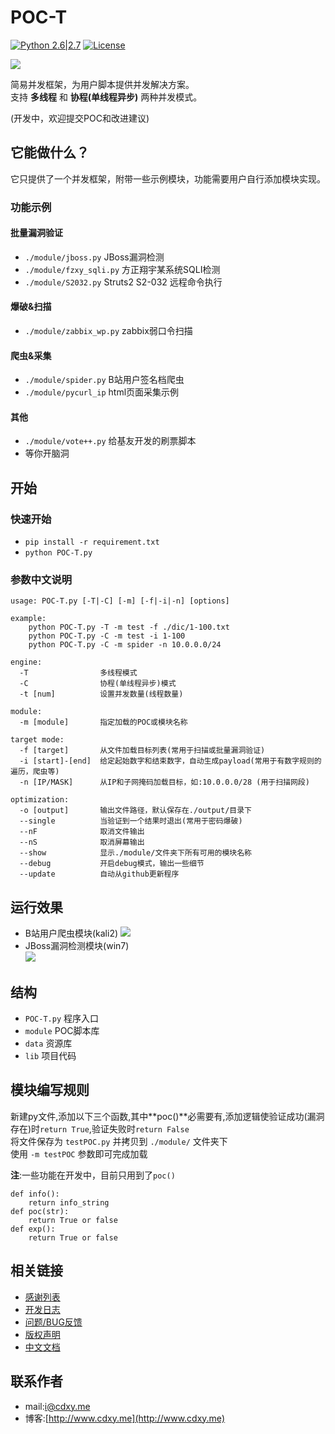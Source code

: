 # POC-T
[![Python 2.6|2.7](https://img.shields.io/badge/python-2.6|2.7-yellow.svg)](https://www.python.org/) [![License](https://img.shields.io/badge/license-GPLv2-red.svg)](https://raw.githubusercontent.com/Xyntax/POC-T/master/docs/LICENSE.txt)
  
![](http://www.cdxy.me/wp-content/uploads/2016/04/2016-04-23-180429屏幕截图.png)  
  
简易并发框架，为用户脚本提供并发解决方案。  
支持 **多线程** 和 **协程(单线程异步)** 两种并发模式。
  
(开发中，欢迎提交POC和改进建议)  
## 它能做什么？  
它只提供了一个并发框架，附带一些示例模块，功能需要用户自行添加模块实现。   
  
### 功能示例 
#### 批量漏洞验证 
* `./module/jboss.py` JBoss漏洞检测  
* `./module/fzxy_sqli.py` 方正翔宇某系统SQLI检测  
* `./module/S2032.py` Struts2 S2-032 远程命令执行  
  
#### 爆破&扫描 
* `./module/zabbix_wp.py` zabbix弱口令扫描  
  
#### 爬虫&采集
* `./module/spider.py` B站用户签名档爬虫  
* `./module/pycurl_ip` html页面采集示例  
  
#### 其他 
* `./module/vote++.py` 给基友开发的刷票脚本  
* 等你开脑洞  
  

## 开始 
### 快速开始 
* `pip install -r requirement.txt` 
* `python POC-T.py`  

### 参数中文说明 
```
usage: POC-T.py [-T|-C] [-m] [-f|-i|-n] [options]
  
example:
    python POC-T.py -T -m test -f ./dic/1-100.txt
    python POC-T.py -C -m test -i 1-100
    python POC-T.py -C -m spider -n 10.0.0.0/24
  
engine:
  -T                多线程模式
  -C                协程(单线程异步)模式
  -t [num]          设置并发数量(线程数量)
  
module:
  -m [module]       指定加载的POC或模块名称

target mode:
  -f [target]       从文件加载目标列表(常用于扫描或批量漏洞验证)
  -i [start]-[end]  给定起始数字和结束数字，自动生成payload(常用于有数字规则的遍历，爬虫等)
  -n [IP/MASK]      从IP和子网掩码加载目标，如:10.0.0.0/28 (用于扫描网段)

optimization:
  -o [output]       输出文件路径，默认保存在./output/目录下
  --single          当验证到一个结果时退出(常用于密码爆破)
  --nF              取消文件输出
  --nS              取消屏幕输出
  --show            显示./module/文件夹下所有可用的模块名称
  --debug           开启debug模式，输出一些细节
  --update          自动从github更新程序
```  
  
## 运行效果  
  
* B站用户爬虫模块(kali2) 
 ![](http://www.cdxy.me/wp-content/uploads/2016/04/2016-04-15-102129屏幕截图.png)  
* JBoss漏洞检测模块(win7)  
 ![](http://www.cdxy.me/wp-content/uploads/2016/04/微信截图_20160419213553.png)  
  
  
## 结构  
* `POC-T.py` 程序入口  
* `module` POC脚本库  
* `data` 资源库  
* `lib` 项目代码  
  
## 模块编写规则
新建py文件,添加以下三个函数,其中**poc()**必需要有,添加逻辑使验证成功(漏洞存在)时`return True`,验证失败时`return False`    
将文件保存为 `testPOC.py` 并拷贝到 `./module/` 文件夹下  
使用 `-m testPOC` 参数即可完成加载  
  
**注**:一些功能在开发中，目前只用到了`poc()`  
  
```
def info():
    return info_string
def poc(str):
    return True or false
def exp():
    return True or false
```  

相关链接
----
* [感谢列表](./docs/THANKS.md)
* [开发日志](./docs/CHANGELOG.md)
* [问题/BUG反馈](https://github.com/Xyntax/POC-T/issues)
* [版权声明](./docs/LICENSE.txt)
* [中文文档](./docs/USAGE.md)


联系作者
----
* mail:i@cdxy.me  
* 博客:[http://www.cdxy.me](http://www.cdxy.me)  
  
